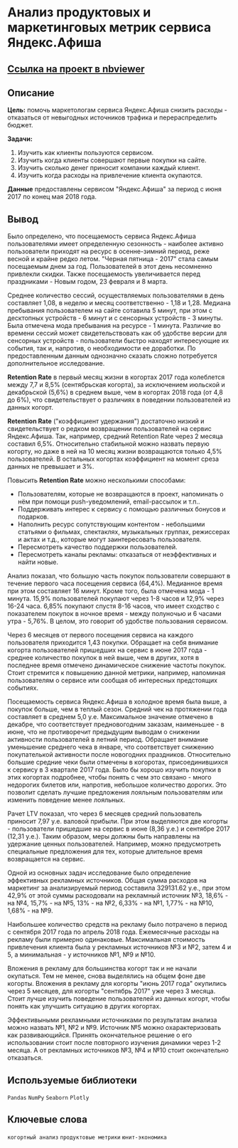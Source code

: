 # Анализ продуктовых и маркетинговых метрик сервиса Яндекс.Афиша

## [Ссылка на проект в nbviewer](https://nbviewer.org/github/KSingular/yp_da_projects/blob/33e53bedee1d9e9d9c0f5d6312ed23c53d56fd6b/set_06_ya_afisha/set_06_ya_afisha.ipynb)

## Описание
**Цель:** помочь маркетологам сервиса Яндекс.Афиша снизить расходы - отказаться от невыгодных источников трафика и перераспределить бюджет.

**Задачи:**
1. Изучить как клиенты пользуются сервисом.
2. Изучить когда клиенты совершают первые покупки на сайте.
3. Изучить сколько денег приносит компании каждый клиент.
4. Изучить когда расходы на привлечение клиента окупаются.

**Данные** предоставлены сервисом "Яндекс.Афиша" за период с июня 2017 по конец мая 2018 года.

## Вывод
Было определено, что посещаемость сервиса Яндекс.Афиша пользователями имеет определенную сезонность - наиболее активно пользователи приходят на ресурс в осенне-зимний период, реже весной и крайне редко летом. "Черная пятница - 2017" стала самым посещаемым днем за год. Пользователей в этот день несомненно привлекли скидки. Также посещаемость увеличивается перед праздниками - Новым годом, 23 февраля и 8 марта.

Среднее количество сессий, осуществляемых пользователями в день составляет 1,08, в неделю и месяц соответственно - 1,18 и 1,28. Медиана пребывания пользователем на сайте сотавила 5 минут, при этом с десктопных устройств - 6 минут и с сенсорных устройств - 3 минуты. Была отмечена мода пребывания на ресурсе - 1 минута. Различие во времени сессий может свидетельствовать как об удобстве версии для сенсорных устройств - пользователи быстро находят интересующие их события, так и, напротив, о необходимости ее доработки. По предоставленным данным однозначно сказать сложно потребуется дополнительное исследование.

**Retention Rate** в первый месяц жизни в когортах 2017 года колеблется между 7,7 и 8,5% (сентябрьская когорта), за исключением июльской и декабрьской (5,6%) в среднем выше, чем в когортах 2018 года (от 4,8 до 6%), что свидетельствует о различиях в поведении пользователей из данных когорт.

**Retention Rate** ("коэффициент удержания") достаточно низкий и свидетельствует о редком возвращении пользователей на сервис Яндекс.Афиша. Так, например, средний Retention Rate через 2 месяца составил 6,5%. Относительно стабильной можно назвать первую когорту, но даже в ней на 10 месяц жизни возвращаются только 4,5% пользователей. В остальных когортах коэффициент на момент среза данных не превышает и 3%.

Повысить **Retention Rate** можно несколькими способами:
* Пользователям, которые не возвращаются в проект, напоминать о нём при помощи push-уведомлений, email-рассылок и т.п..
* Поддерживать интерес к сервису с помощью различных бонусов и подарков.
* Наполнить ресурс сопутствующим контентом - небольшими статьями о фильмах, спектаклях, музыкальных группах, режиссерах и актах и т.д., которые могут заинтересовать пользователя.
* Пересмотреть качество поддержки пользователей.
* Пересмотреть каналы рекламы: отказаться от неэффективных и найти новые.

Анализ показал, что большую часть покупок пользователи совершают в течение первого часа посещения сервиса (64,4%). Медианное время при этом составляет 16 минут. Кроме того, была отмечена мода - 1 минута. 15,9% пользователей покупают через 1-8 часов и 12,9% через 16-24 часа. 6,85% покупают спустя 8-16 часов, что имеет сходство с показателем покупок в ночное время - между полуночью и 6 часами утра - 5,76%. В целом, это говорит об удобстве пользования сервисом.

Через 6 месяцев от первого посещения сервиса на каждого пользователя приходится 1,43 покупки. Обращает на себя внимание когорта пользователей пришедших на сервис в июне 2017 года - среднее количество покупок в ней выше, чем в других, хотя в последнее время отмечено динамическое снижение частоты покупок. Стоит стремится к повышению данной метрики, например, напоминая пользователям о сервисе или сообщая об интересных предстоящих событиях.

Посещаемость сервиса Яндекс.Афиша в холодное время была выше, а покупок больше, чем в теплый сезон. Средний чек на протяжении года составляет в среднем 5,0 у.е. Максимальное значение отмечено в декабре, что соответствует предновогодним заказам, наименьшее - в июне, что не противоречит предыдущим выводам о снижении активности пользователей в летний период. Обращает внимание уменьшение среднего чека в январе, что соответствует снижению покупателькой активности после новогодних праздников. Относительно большие средние чеки были отмечены в когоротах, присоединившихся к сервису в 3 квартале 2017 года. Было бы хорошо изучить покупки в этих когортах подробнее, чтобы понять с чем это связано - много недорогих билетов или, напротив, небольшое количество дорогих. Это позволит сделать лучшие предложения лояльным пользователям или изменить поведение менее лояльных.

Рачет LTV показал, что через 6 месяцев средний пользователь приносит 7,97 у.е. валовой прибыли. При этом выделяются две когорты - пользователи пришедшие на сервис в июне (8,36 у.е.) и сентябре 2017 (12,31 у.е.). Таким образом, меры должны быть направлены на удержание ценных пользователей. Например, можно предусмотреть специальные предложения для тех, которые длительное время возвращается на сервис.

Одной из основных задач исследование было определение эффективных рекламных источников. Общая сумма расходов на маркетинг за анализируемый период составила 329131.62 у.е., при этом 42,9% от этой суммы расходовали на рекламный источник №3, 18,6% - на №4, 15,7% - на №5, 13% - на №2, 6,33% - на №1, 1,77% - на №10, 1,68% - на №9.

Наибольшее количество средств на рекламу было потрачено в период с сентября 2017 года по апрель 2018 года. Ежемесячные расходы на рекламу были примерно одинаковые. Максимальная стоимость привлечения клиента была у рекламных источников №3 и №2, затем 4 и 5, а минимальная - у источников №1, №9 и №10.

Вложения в рекламу для большинства когорт так и не начали окупаться. Тем не менее, снова выделялись на общем фоне две когорты. Вложения в рекламу для когорты "июнь 2017 года" окупились через 5 месяцев, для когорты "сентябрь 2017" уже через 3 месяца. Стоит лучше изучить поведение пользователей из данных когорт, чтобы понять как улучшить ситуацию в других когортах.

Эффективыными рекламными источниками по результатам анализа можно назвать №1, №2 и №9. Источник №5 можно охарактеризовать как развивающийся. Принять окончательное решение о его использовании стоит после повторного изучения динамики через 1-2 месяца. А от рекламных источников №3, №4 и №10 стоит окончательно отказаться.

## Используемые библиотеки
`Pandas` `NumPy` `Seaborn` `Plotly` 

## Ключевые слова
`когортный анализ` `продуктовые метрики` `юнит-экономика`
